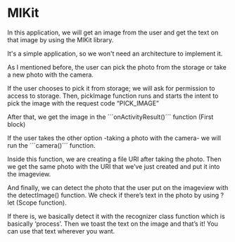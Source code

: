 # MlKit

In this application, we will get an image from the user and get the text on that image by using the MlKit library.

It's a simple application, so we won't need an architecture to implement it.

As I mentioned before, the user can pick the photo from the storage or take a new photo with the camera.

If the user chooses to pick it from storage; we will ask for permission to access to storage.
Then, pickImage function runs and starts the intent to pick the image with the request code “PICK_IMAGE”

After that, we get the image in the ´´´onActivityResult()´´´ function (First block)

If the user takes the other option -taking a photo with the camera- we will run the ´´´camera()´´´ function. 

Inside this function, we are creating a file URI after taking the photo. Then we get the same photo with the URI that we’ve just created and put it into the imageview. 

And finally, we can detect the photo that the user put on the imageview with the detectImage() function. We check if there’s text in the photo by using ?let (Scope function).

If there is, we basically detect it with the recognizer class function which is basically ‘process’. Then we toast the text on the image and that’s it! You can use that text wherever you want.

